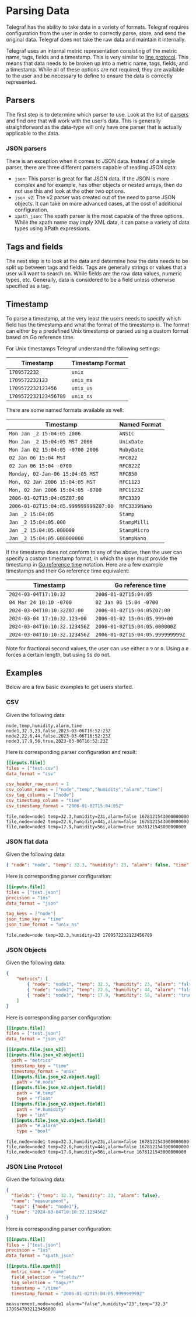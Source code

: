 # Parsing Data

Telegraf has the ability to take data in a variety of formats. Telegraf requires
configuration from the user in order to correctly parse, store, and send the
original data. Telegraf does not take the raw data and maintain it internally.

Telegraf uses an internal metric representation consisting of the metric name,
tags, fields and a timestamp. This is very similar to [line protocol][]. This
means that data needs to be broken up into a metric name, tags, fields, and a
timestamp. While all of these options are not required, they are available to
the user and be necessary to define to ensure the data is correctly represented.

[line protocol]: https://docs.influxdata.com/influxdb/cloud/reference/syntax/line-protocol/

## Parsers

The first step is to determine which parser to use. Look at the list of
[parsers][] and find one that will work with the user's data. This is generally
straightforward as the data-type will only have one parser that is actually
applicable to the data.

[parsers]: https://github.com/influxdata/telegraf/tree/master/plugins/parsers

### JSON parsers

There is an exception when it comes to JSON data. Instead of a single parser,
there are three different parsers capable of reading JSON data:

* `json`: This parser is great for flat JSON data. If the JSON is more complex
  and for example, has other objects or nested arrays, then do not use this and
  look at the other two options.
* `json_v2`: The v2 parser was created out of the need to parse JSON objects. It
  can take on more advanced cases, at the cost of additional configuration.
* `xpath_json`: The xpath parser is the most capable of the three options. While
  the xpath name may imply XML data, it can parse a variety of data types using
  XPath expressions.

## Tags and fields

The next step is to look at the data and determine how the data needs to be
split up between tags and fields. Tags are generally strings or values that a
user will want to search on. While fields are the raw data values, numeric
types, etc. Generally, data is considered to be a field unless otherwise
specified as a tag.

## Timestamp

To parse a timestamp, at the very least the users needs to specify which field
has the timestamp and what the format of the timestamp is. The format can either
by a predefined Unix timestamp or parsed using a custom format based on Go
reference time.

For Unix timestamps Telegraf understand the following settings:

| Timestamp             | Timestamp Format |
|-----------------------|------------------|
| `1709572232`          | `unix`    |
| `1709572232123`       | `unix_ms` |
| `1709572232123456`    | `unix_us` |
| `1709572232123456789` | `unix_ns` |

There are some named formats available as well:

| Timestamp                             | Named Format  |
|---------------------------------------|---------------|
| `Mon Jan _2 15:04:05 2006`            | `ANSIC`       |
| `Mon Jan _2 15:04:05 MST 2006`        | `UnixDate`    |
| `Mon Jan 02 15:04:05 -0700 2006`      | `RubyDate`    |
| `02 Jan 06 15:04 MST`                 | `RFC822`      |
| `02 Jan 06 15:04 -0700`               | `RFC822Z`     |
| `Monday, 02-Jan-06 15:04:05 MST`      | `RFC850`      |
| `Mon, 02 Jan 2006 15:04:05 MST`       | `RFC1123`     |
| `Mon, 02 Jan 2006 15:04:05 -0700`     | `RFC1123Z`    |
| `2006-01-02T15:04:05Z07:00`           | `RFC3339`     |
| `2006-01-02T15:04:05.999999999Z07:00` | `RFC3339Nano` |
| `Jan _2 15:04:05`                     | `Stamp`       |
| `Jan _2 15:04:05.000`                 | `StampMilli`  |
| `Jan _2 15:04:05.000000`              | `StampMicro`  |
| `Jan _2 15:04:05.000000000`           | `StampNano`   |

If the timestamp does not conform to any of the above, then the user can specify
a custom timestamp format, in which the user must provide the timestamp in
[Go reference time][] notation. Here are a few example timestamps and their Go
reference time equivalent:

| Timestamp                     | Go reference time             |
|-------------------------------|-------------------------------|
| `2024-03-04T17:10:32`         | `2006-01-02T15:04:05` |
| `04 Mar 24 10:10 -0700`       | `02 Jan 06 15:04 -0700` |
| `2024-03-04T10:10:32Z07:00`   | `2006-01-02T15:04:05Z07:00` |
| `2024-03-04 17:10:32.123+00`  | `2006-01-02 15:04:05.999+00` |
| `2024-03-04T10:10:32.123456Z` | `2006-01-02T15:04:05.000000Z` |
| `2024-03-04T10:10:32.123456Z` | `2006-01-02T15:04:05.999999999Z` |

Note for fractional second values, the user can use either a `9` or `0`. Using a
`0` forces a certain length, but using `9`s do not.

[Go reference time]: https://pkg.go.dev/time#pkg-constants

## Examples

Below are a few basic examples to get users started.

### CSV

Given the following data:

```csv
node,temp,humidity,alarm,time
node1,32.3,23,false,2023-03-06T16:52:23Z
node2,22.6,44,false,2023-03-06T16:52:23Z
node3,17.9,56,true,2023-03-06T16:52:23Z
```

Here is corresponding parser configuration and result:

```toml
[[inputs.file]]
files = ["test.csv"]
data_format = "csv"

csv_header_row_count = 1
csv_column_names = ["node","temp","humidity","alarm","time"]
csv_tag_columns = ["node"]
csv_timestamp_column = "time"
csv_timestamp_format = "2006-01-02T15:04:05Z"
```

```text
file,node=node1 temp=32.3,humidity=23i,alarm=false 1678121543000000000
file,node=node2 temp=22.6,humidity=44i,alarm=false 1678121543000000000
file,node=node3 temp=17.9,humidity=56i,alarm=true 1678121543000000000
```

### JSON flat data

Given the following data:

```json
{ "node": "node", "temp": 32.3, "humidity": 23, "alarm": false, "time": "1709572232123456789"}
```

Here is corresponding parser configuration:

```toml
[[inputs.file]]
files = ["test.json"]
precision = "1ns"
data_format = "json"

tag_keys = ["node"]
json_time_key = "time"
json_time_format = "unix_ns"

```

```text
file,node=node temp=32.3,humidity=23 1709572232123456789
```

### JSON Objects

Given the following data:

```json
{
    "metrics": [
        { "node": "node1", "temp": 32.3, "humidity": 23, "alarm": "false", "time": "1678121543"},
        { "node": "node2", "temp": 22.6, "humidity": 44, "alarm": "false", "time": "1678121543"},
        { "node": "node3", "temp": 17.9, "humidity": 56, "alarm": "true", "time": "1678121543"}
    ]
}
```

Here is corresponding parser configuration:

```toml
[[inputs.file]]
files = ["test.json"]
data_format = "json_v2"

[[inputs.file.json_v2]]
[[inputs.file.json_v2.object]]
  path = "metrics"
  timestamp_key = "time"
  timestamp_format = "unix"
  [[inputs.file.json_v2.object.tag]]
    path = "#.node"
  [[inputs.file.json_v2.object.field]]
    path = "#.temp"
    type = "float"
  [[inputs.file.json_v2.object.field]]
    path = "#.humidity"
    type = "int"
  [[inputs.file.json_v2.object.field]]
    path = "#.alarm"
    type = "bool"
```

```text
file,node=node1 temp=32.3,humidity=23i,alarm=false 1678121543000000000
file,node=node2 temp=22.6,humidity=44i,alarm=false 1678121543000000000
file,node=node3 temp=17.9,humidity=56i,alarm=true 1678121543000000000
```

### JSON Line Protocol

Given the following data:

```json
{
  "fields": {"temp": 32.3, "humidity": 23, "alarm": false},
  "name": "measurement",
  "tags": {"node": "node1"},
  "time": "2024-03-04T10:10:32.123456Z"
}
```

Here is corresponding parser configuration:

```toml
[[inputs.file]]
files = ["test.json"]
precision = "1us"
data_format = "xpath_json"

[[inputs.file.xpath]]
  metric_name = "/name"
  field_selection = "fields/*"
  tag_selection = "tags/*"
  timestamp = "/time"
  timestamp_format = "2006-01-02T15:04:05.999999999Z"
```

```text
measurement,node=node1 alarm="false",humidity="23",temp="32.3" 1709547032123456000
```

